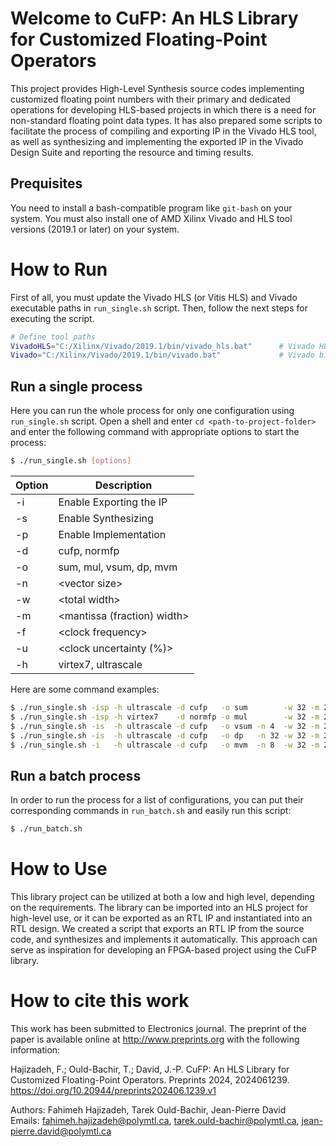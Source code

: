 # Welcome to CuFP: An HLS Library for Customized Floating-Point Operators

This project provides High-Level Synthesis source codes implementing customized floating point numbers with their primary and dedicated operations for developing HLS-based projects in which there is a need for non-standard floating point data types. It has also prepared some scripts to facilitate the process of compiling and exporting IP in the Vivado HLS tool, as well as synthesizing and implementing the exported IP in the Vivado Design Suite and reporting the resource and timing results.

## Prequisites

You need to install a bash-compatible program like `git-bash` on your system. You must also install one of AMD Xilinx Vivado and HLS tool versions (2019.1 or later) on your system.

# How to Run 

First of all, you must update the Vivado HLS (or Vitis HLS) and Vivado executable paths in `run_single.sh` script. Then, follow the next steps for executing the script.

```sh
# Define tool paths
VivadoHLS="C:/Xilinx/Vivado/2019.1/bin/vivado_hls.bat"      # Vivado HLS or Vitis HLS binary path
Vivado="C:/Xilinx/Vivado/2019.1/bin/vivado.bat"             # Vivado binary path
```

## Run a single process

Here you can run the whole process for only one configuration using `run_single.sh` script. Open a shell and enter `cd <path-to-project-folder>` and enter the following command with appropriate options to start the process:

```sh
$ ./run_single.sh [options]
```
| Option | Description |
| ------ | ----------- |
| -i | Enable Exporting the IP |
| -s | Enable Synthesizing     |
| -p | Enable Implementation   |
| -d | cufp, normfp |
| -o | sum, mul, vsum, dp, mvm |
| -n | \<vector size\> |
| -w | \<total width\> |
| -m | \<mantissa (fraction) width\> |
| -f | \<clock frequency\> |
| -u | \<clock uncertainty (%)\> |
| -h | virtex7, ultrascale |

Here are some command examples:
```sh
$ ./run_single.sh -isp -h ultrascale -d cufp   -o sum        -w 32 -m 23 -f 400 -u 5
$ ./run_single.sh -isp -h virtex7    -d normfp -o mul        -w 32 -m 23 -f 400 -u 5
$ ./run_single.sh -is  -h ultrascale -d cufp   -o vsum -n 4  -w 32 -m 23 -f 200 -u 5
$ ./run_single.sh -is  -h ultrascale -d cufp   -o dp   -n 32 -w 32 -m 23 -f 200 -u 5
$ ./run_single.sh -i   -h ultrascale -d cufp   -o mvm  -n 8  -w 32 -m 23 -f 200 -u 5
```

## Run a batch process

In order to run the process for a list of configurations, you can put their corresponding commands in `run_batch.sh` and easily run this script:

```sh
$ ./run_batch.sh
```
# How to Use 

This library project can be utilized at both a low and high level, depending on the requirements. The library can be imported into an HLS project for high-level use, or it can be exported as an RTL IP and instantiated into an RTL design. We created a script that exports an RTL IP from the source code, and synthesizes and implements it automatically. This approach can serve as inspiration for developing an FPGA-based project using the CuFP library.

# How to cite this work
This work has been submitted to Electronics journal. The preprint of the paper is available online at http://www.preprints.org with the following information:

Hajizadeh, F.; Ould-Bachir, T.; David, J.-P. CuFP: An HLS Library for Customized Floating-Point Operators. Preprints 2024, 2024061239. https://doi.org/10.20944/preprints202406.1239.v1   

Authors: Fahimeh Hajizadeh, Tarek Ould-Bachir, Jean-Pierre David  
Emails: fahimeh.hajizadeh@polymtl.ca, tarek.ould-bachir@polymtl.ca, jean-pierre.david@polymtl.ca  
